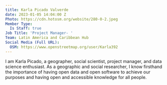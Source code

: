 ```yaml
---
title: Karla Picado Valverde
date: 2023-01-05 14:04:00 Z
Photo: https://cdn.hotosm.org/website/280-0-2.jpeg
Member Type:
  Is Staff: true
Job Title: 'Project Manager- '
Team: Latin America and Caribbean Hub
Social Media (Full URL):
  OSM: https://www.openstreetmap.org/user/Karla392
---
```


I am Karla Picado, a geographer, social scientist, project manager, and data science enthusiast. As a geographic and social researcher, I know firsthand the importance of having open data and open software to achieve our purposes and having open and accessible knowledge for all people.